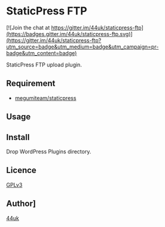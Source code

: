 StaticPress FTP
====================

[![Join the chat at https://gitter.im/44uk/staticpress-ftp](https://badges.gitter.im/44uk/staticpress-ftp.svg)](https://gitter.im/44uk/staticpress-ftp?utm_source=badge&utm_medium=badge&utm_campaign=pr-badge&utm_content=badge)

StaticPress FTP upload plugin.

## Requirement

- [megumiteam/staticpress](https://github.com/megumiteam/staticpress)

## Usage


## Install

Drop WordPress Plugins directory.

## Licence

[GPLv3](https://www.gnu.org/licenses/gpl-3.0.txt)

## Author]

[44uk](https://github.com/44uk)
